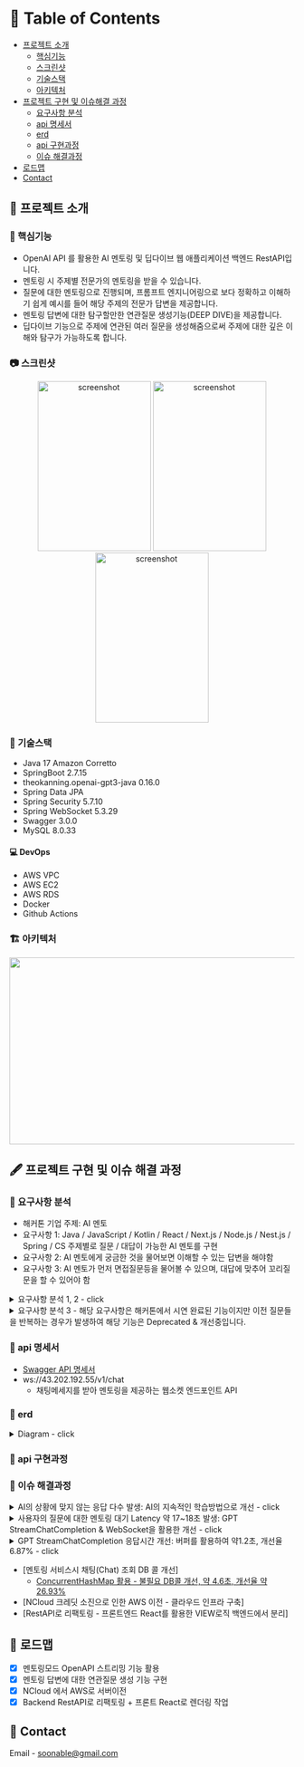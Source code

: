 <!-- Table of Contents -->
# :notebook_with_decorative_cover: Table of Contents
- [프로젝트 소개](#star2-프로젝트-소개)
  * [핵심기능](#dart-핵심기능)
  * [스크린샷](#camera-스크린샷)
  * [기술스택](#space_invader-기술스택)
  * [아키텍처](#building_construction-아키텍처)
- [프로젝트 구현 및 이슈해결 과정](#fountain_pen-프로젝트-구현-및-이슈-해결-과정)
  * [요구사항 분석](#2nd_place_medal-요구사항-분석)
  * [api 명세서](#bookmark_tabs-api-명세서)
  * [erd](#book-erd)
  * [api 구현과정](#rocket-api-구현과정)
  * [이슈 해결과정](#checkered_flag-이슈-해결과정)
- [로드맵](#compass-로드맵)
- [Contact](#handshake-contact)

<!-- 프로젝트 소개 -->
## :star2: 프로젝트 소개

<!-- 핵심기능 -->
### :dart: 핵심기능

- OpenAI API 를 활용한 AI 멘토링 및 딥다이브 웹 애플리케이션 백엔드 RestAPI입니다.
- 멘토링 시 주제별 전문가의 멘토링을 받을 수 있습니다.
- 질문에 대한 멘토링으로 진행되며, 프롬프트 엔지니어링으로 보다 정확하고 이해하기 쉽게 예시를 들어 해당 주제의 전문가 답변을 제공합니다.
- 멘토링 답변에 대한 탐구할만한 연관질문 생성기능(DEEP DIVE)을 제공합니다.
- 딥다이브 기능으로 주제에 연관된 여러 질문을 생성해줌으로써 주제에 대한 깊은 이해와 탐구가 가능하도록 합니다.

<!-- 스크린샷 -->
### :camera: 스크린샷
<div align="center"> 
  <img src="https://github.com/soonhankwon/dev-space-x-backend/assets/113872320/0a7a7f3b-b7d0-4e62-a6e0-bef64cf2149e" width="200" height="300" alt="screenshot"/>
  <img src="https://github.com/soonhankwon/dev-space-x-backend/assets/113872320/114c4e79-fef2-4b56-82a2-23bcfa90c9dd" width="200" height="300" alt="screenshot"/>
  <img src="https://github.com/soonhankwon/dev-space-x-backend/assets/113872320/d8e3e9b6-5181-4843-a1b7-a26bfdd9d2b4" width="200" height="300" alt="screenshot"/>
</div>

<!-- 기술스택 -->
### :space_invader: 기술스택

- Java 17 Amazon Corretto
- SpringBoot 2.7.15
- theokanning.openai-gpt3-java 0.16.0
- Spring Data JPA
- Spring Security 5.7.10
- Spring WebSocket 5.3.29
- Swagger 3.0.0
- MySQL 8.0.33

#### :computer: DevOps
 
- AWS VPC
- AWS EC2
- AWS RDS
- Docker
- Github Actions

<!-- 아키텍처 -->
### :building_construction: 아키텍처
<div align="center"> 
<img src="https://github.com/soonhankwon/tech-interview-defense/assets/113872320/ab99c965-e925-4de5-bfcc-a8b5480bfe0d" width="540" height="330">
</div>

<!-- 프로젝트 구현 및 이슈 해결 과정 -->
## :fountain_pen: 프로젝트 구현 및 이슈 해결 과정

<!-- 요구사항 분석 -->
### :2nd_place_medal: 요구사항 분석
- 해커톤 기업 주제: AI 멘토
- 요구사항 1: Java / JavaScript / Kotlin / React / Next.js / Node.js / Nest.js / Spring / CS 주제별로 질문 / 대답이 가능한 AI 멘토를 구현
- 요구사항 2: AI 멘토에게 궁금한 것을 물어보면 이해할 수 있는 답변을 해야함
- 요구사항 3: AI 멘토가 먼저 면접질문등을 물어볼 수 있으며, 대답에 맞추어 꼬리질문을 할 수 있어야 함

<details>
<summary>요구사항 분석 1, 2 - click</summary>
<div markdown="1">

```plain
- 해당 사항은 주제별로 정확하면서, 디테일한 멘토링을 해줘야하는 요구사항으로 파악했습니다.
  - 첫번째, 주제별이라는 것에서 사용자가 주제를 선택하고 주제에 대한 멘토링룸을 만들면되겠다고 분석했습니다.
  - 두번째, 정확하면서, 이해할수있는 멘토링은 멘토링룸의 주제에 대한 전문가 ROLE을 AI에게 설정해주면 될것이라고 분석했습니다.
  
예를 들면 사용자가 자바주제의 멘토링룸에서 스트링에 대해서 설명해주세요.라는 질문인데 자바스크립트의 스트링에 대한 답변을 받는다면 안됩니다.
이부분은 자바 주제의 전문가 ROLE을 AI에게 프롬프트 엔지니어링 해줍니다.
또한, 개인적으로 최대한 적합한 예시가 있을 경우 답변이 이해하기 쉽다는 것을 경험했습니다.
따라서, 최대한 이해하기 좋은 예시를 들어 답변하도록 프롬프트 엔지니어링해주면 정확하면서 좋은 멘토링 기능을 제공할 수 있을것이라고 분석했습니다.
``` 
</div>
</details>

<details>
<summary>요구사항 분석 3 - 해당 요구사항은 해커톤에서 시연 완료된 기능이지만 이전 질문들을 반복하는 경우가 발생하여 해당 기능은 Deprecated & 개선중입니다.</summary>
<div markdown="1">

```plain
- 사용자는 단순히 AI 멘토에게 질문에 대한 답변을 원할수도 있고 인터뷰 질문을 받는 것을 원할 수도 있습니다.
- 인터뷰 질문을 받는 것을 원하지 않는 사용자도 분명히 있을 것이라고 생각해서 채팅방을 만들때 이것을 사용자가 옵션으로 선택하도록 했습니다.  
- 기술면접 디펜스 옵션을 만들어 실제 인터뷰 상황과 가깝게 AI 멘토가 먼저 질문을 하고 꼬리질문을 통해 사용자를 평가하는데 초점을 맞췄습니다.
- 부가적인 재미를 위해서 디펜스 게임의 요소를 넣으면 좋겠다고 분석했습니다.
``` 
</div>
</details>

<!-- API 명세서 -->
### :bookmark_tabs: api 명세서
- [Swagger API 명세서](http://43.202.192.55/swagger-ui/index.html#/)
- ws://43.202.192.55/v1/chat
  - 채팅메세지를 받아 멘토링을 제공하는 웹소켓 엔드포인트 API 
<!-- ERD -->
### :book: erd

<details>
<summary>Diagram - click</summary>
<div markdown="1">
 
![tech-mentor-erd](https://github.com/soonhankwon/tech-mentor-backend/assets/113872320/c7537e0b-1777-4208-9b54-2bd3f65dfac0)
 
</div>
</details>

<!-- api 구현 과정 -->
### :rocket: api 구현과정

<!-- 이슈 해결 과정 -->
### :checkered_flag: 이슈 해결과정
<details>
<summary>AI의 상황에 맞지 않는 응답 다수 발생: AI의 지속적인 학습방법으로 개선 - click</summary>
<div markdown="1">

```plain
- AI가 채팅흐름에서 자신의 답변이 무엇이었는지 망각하는 경우가 40~50%의 높은 확률로 발생하였습니다.
- 어떻게하면 AI가 채팅흐름을 잘 기억하게 할 수 있을까?라는 고민을 했습니다.
- 프롬프트 엔지니어링 방법중 AI의 지속적인 학습에 관한 레퍼런스를 참조했습니다.
- AI의 이전 답변을 프롬프트에 추가시켜주는 방법을 적용했습니다.
  * ex) ${이전 AI답변} 에 대한 탐구할 수 있는 질문 목록을 추천해주세요.
- 해당 방법 적용으로 딥다이브 기능의 경우 현재까지 망각하는 케이스는 검출되지 않았습니다.
```
</div>
</details>

<details>
<summary>사용자의 질문에 대한 멘토링 대기 Latency 약 17~18초 발생: GPT StreamChatCompletion & WebSocket을 활용한 개선 - click</summary>
<div markdown="1">

```plain
- 멘토링 모드의 기존 GPT ChatCompletion 사용시 약 17~18초 정도의 Latency 를 보였습니다.
- 더 심각한 문제는 일반적인 HTTP통신 특성상 해당 시간동안 사용자는 아무것도 보지 못하고 대기하고 있다는 점입니다. 

- 해당 대기시간으로 사용자에게 지루함을 느끼게하고, 서비스를 이탈할 것이라는 문제점을 파악했습니다.

- 실제 ChatGPT처럼 실시간 스트림으로 서비스를 제공할수 있을까?라는 고민을 했습니다.
  * OpenAPI 레퍼런스를 살펴보니 ChatCompletion 이외에 StreamChatCompletion 서비스를 제공하고 있었습니다.
  * StreamChatCompletion 서비스란 기존에 "JAVA란 객체지향.."라는 응답을 "J", "AVA", "란 객체", "지향.", ".","null"의 chunk로 실시간으로 조각조각 응답해주는 서비스입니다.

- 실시간으로 수십 ~ 수백 ~ 수천개를 응답받는 특성상 웹소켓 프로토콜이 적합하다고 생각했습니다.
  * 연결을 한 번 맺어놓고 응답을 쭈~~욱 받아서 채팅방에 실시간으로 렌더링해준다!

- 아래는 웹소켓과 StreamChatCompletion을 구현한 코드입니다.
- 스트림 서비스 사용으로 사용자는 실시간으로 응답을 볼 수 있게 되었습니다. 전체적인 응답대기 시간은 약 1~2초 개선되었습니다.
```
```java
private void subscribeFlowable(WebSocketSession session, Chat chat, StringBuilder sb, Flowable<ChatCompletionChunk> responseFlowable) {
        StringBuilder chunkBuffer = new StringBuilder();
        ObjectMapper objectMapper = new ObjectMapper();
        // StreamChatCompletion OpenAPI 서비스를 subscribe하는 로직입닌다.
        responseFlowable.subscribe(
                chunk -> {
                    try {
                        String response = chunk.getChoices().get(0).getMessage().getContent();
                        // 해당 서비스의 마지막 응답에는 항상 null이 들어옵니다. 이것을 FinishFlag로 사용합니다.
                        if (!hasStreamFinishFlag(response)) {
                            chunkBuffer.append(response);
                            sb.append(response);
                            // 버퍼에 chunk를 저장해놓고 5개가 되면 소켓에 전송합니다. 
                            if (chunkBuffer.length() >= 5) {
                                session.sendMessage(new TextMessage(objectMapper.writeValueAsString(chunkBuffer.toString())));
                                chunkBuffer.setLength(0);
                            }
                            return;
                        }
                        if (hasBufferRemainingChunk(chunkBuffer)) {
                            session.sendMessage(new TextMessage(objectMapper.writeValueAsString(chunkBuffer.toString())));
                            chunkBuffer.setLength(0);
                        }
                        applicationEventPublisher.publishEvent(new MessageSendEvent(new ChatMessage(sb.toString(), chat, ChatSender.AI)));
                        session.sendMessage(new TextMessage(objectMapper.writeValueAsString(null)));
                        sb.setLength(0);

                        long end = System.currentTimeMillis();
                        log.info("streaming spend time={}", end - start);
                    } catch (Exception e) {
                        log.error("An error occurred while processing the flowable", e);
                    }
                },
                Throwable::printStackTrace
        );
    }
```
</div>
</details>

</div>
</details>

<details>
<summary>GPT StreamChatCompletion 응답시간 개선: 버퍼를 활용하여 약1.2초, 개선율 6.87% - click</summary>
<div markdown="1">

```plain
- GPT StreamChatCompletion은 활용한 멘토링 기능은 서비스의 핵심 기능입니다.
- 어떻게 하면 조금더 응답시간을 개선시킬수 있을까?라는 고민을 하였습니다.

- 메모리와 하드디스크간에 속도차이 때문에 버퍼가 있는것처럼 여기에도 적용시킨다면 개선이되지 않을까?라는 생각이 들었습니다.
- 아래의 코드처럼 5개씩 버퍼에 모아서 웹소켓에 전달해주는 방식을 적용했습니다.
- 간단한 테스트 케이스들을 통해 Latency 감소 약1.2초, 개선율은 6.87%을 보였습니다.(기존 약18초 -> 약 16초 후반, 17초)
```
```java
private void subscribeFlowable(WebSocketSession session, Chat chat, StringBuilder sb, Flowable<ChatCompletionChunk> responseFlowable) {
        // 커스텀하게 만든 chunk(OpenAPI에서 응답받는 조각데이터) 버퍼입니다.
        StringBuilder chunkBuffer = new StringBuilder();
        ObjectMapper objectMapper = new ObjectMapper();
        // StreamChatCompletion OpenAPI 서비스를 subscribe하는 로직입닌다.
        responseFlowable.subscribe(
                chunk -> {
                    try {
                        String response = chunk.getChoices().get(0).getMessage().getContent();
                        // 해당 서비스의 마지막 응답에는 항상 null이 들어옵니다. 이것을 FinishFlag로 사용합니다.
                        if (!hasStreamFinishFlag(response)) {
                            // 버퍼에 chunk 데이터를 넣어줍니다.
                            chunkBuffer.append(response);
                            sb.append(response);
                            // 버퍼에 chunk를 저장해놓고 5개 이상이라면 소켓에 전송합니다. 
                            if (chunkBuffer.length() >= 5) {
                                session.sendMessage(new TextMessage(objectMapper.writeValueAsString(chunkBuffer.toString())));
                                // 버퍼를 비워줍니다.
                                chunkBuffer.setLength(0);
                            }
                            return;
                        }
                        // 응답이 끝났는데 버퍼에 chunk가 남아있다면 소켓에 전송합니다.
                        if (hasBufferRemainingChunk(chunkBuffer)) {
                            session.sendMessage(new TextMessage(objectMapper.writeValueAsString(chunkBuffer.toString())));
                            chunkBuffer.setLength(0);
                        }
                        applicationEventPublisher.publishEvent(new MessageSendEvent(new ChatMessage(sb.toString(), chat, ChatSender.AI)));
                        session.sendMessage(new TextMessage(objectMapper.writeValueAsString(null)));
                        sb.setLength(0);

                        long end = System.currentTimeMillis();
                        log.info("streaming spend time={}", end - start);
                    } catch (Exception e) {
                        log.error("An error occurred while processing the flowable", e);
                    }
                },
                Throwable::printStackTrace
        );
    }
```
</div>
</details>

- [멘토링 서비스시 채팅(Chat) 조회 DB 콜 개선]
  * [ConcurrentHashMap 활용 - 불필요 DB콜 개선, 약 4.6초, 개선율 약 26.93%](https://www.notion.so/Chat-DB-ConcurrentHashMap-648ad21769d94d7ba61e9036f016de19?pvs=4)
- [NCloud 크레딧 소진으로 인한 AWS 이전 - 클라우드 인프라 구축]
- [RestAPI로 리팩토링 - 프론트엔드 React를 활용한 VIEW로직 백엔드에서 분리] 

<!-- 로드맵 -->
## :compass: 로드맵

* [x] 멘토링모드 OpenAPI 스트리밍 기능 활용
* [x] 멘토링 답변에 대한 연관질문 생성 기능 구현
* [x] NCloud 에서 AWS로 서버이전
* [x] Backend RestAPI로 리팩토링 + 프론트 React로 렌더링 작업

<!-- Contact -->
## :handshake: Contact

Email - soonable@gmail.com
